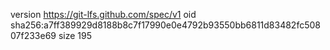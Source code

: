version https://git-lfs.github.com/spec/v1
oid sha256:a7ff389929d8188b8c7f17990e0e4792b93550bb6811d83482fc50807f233e69
size 195
